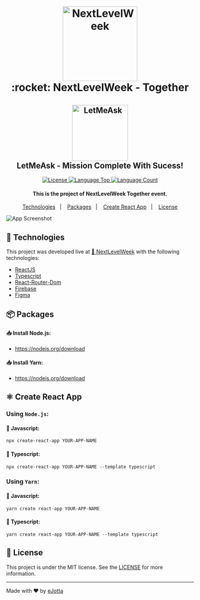 <h1 align="center"> 
  <img alt="NextLevelWeek" src="https://user-images.githubusercontent.com/79101105/123453487-ffa91500-d5b5-11eb-887f-1a8f93bf889b.png" width="200px"/>  
  <br>  
   :rocket: NextLevelWeek - Together
</h1>  
<h2 align="center">
  <img alt="LetMeAsk" src="https://user-images.githubusercontent.com/79101105/190882836-70c3b6f7-013d-494b-b01d-8e8d1443318f.png" width="150px"/>  
  <br>
  <strong>LetMeAsk</strong> - Mission Complete With Sucess!</h2>

<p align="center">
  <a href="https://github.com/eJotta/Letmeask/blob/master/LICENSE"> 
    <img alt="License" src="https://img.shields.io/github/license/eJotta/nlw-letmeask?style=for-the-badge"> 
  </a>
  <a href="https://github.com/eJotta/Letmeask"> 
    <img alt="Language Top" src="https://img.shields.io/github/languages/top/eJotta/nlw-letmeask?style=for-the-badge"> 
  </a>
  <a href="https://github.com/eJotta/Letmeask"> 
    <img alt="Language Count" src="https://img.shields.io/github/languages/count/eJotta/nlw-letmeask?style=for-the-badge"> 
  </a>
</p>

<h4 align="center">
  This is the project of NextLevelWeek Together event.
</h4> 

<p align="center">
  <a href="#rocket-technologies">Technologies</a>&nbsp;&nbsp;&nbsp;|&nbsp;&nbsp;&nbsp;
  <a href="#package-packages">Packages</a>&nbsp;&nbsp;&nbsp;|&nbsp;&nbsp;&nbsp;
  <a href="#atom_symbol-create-react-app">Create React App</a>&nbsp;&nbsp;&nbsp;|&nbsp;&nbsp;&nbsp;
  <a href="#memo-license">License</a>
</p>


![App Screenshot](https://user-images.githubusercontent.com/79101105/123478162-730e4f00-d5d5-11eb-91a4-00fa89c88fdc.png) 

## :rocket: Technologies

This project was developed live at [🚀 NextLevelWeek](https://nextlevelweek.com) with the following technologies:

- [ReactJS](reactjs) 
- [Typescript][ts] 
- [React-Router-Dom](reactRouterDom) 
- [Firebase](firebase) 
- [Figma](figma) 

## :package: Packages

#### :inbox_tray: Install Node.js:
  - https://nodejs.org/download

#### :inbox_tray: Install Yarn:
  - https://nodejs.org/download

## :atom_symbol: Create React App

### Using `Node.js`:

#### :small_orange_diamond: Javascript: 
    npx create-react-app YOUR-APP-NAME

#### :small_orange_diamond: Typescript: 
    npx create-react-app YOUR-APP-NAME --template typescript
    
### Using `Yarn`:
    
#### :small_orange_diamond: Javascript: 
    yarn create react-app YOUR-APP-NAME

#### :small_orange_diamond: Typescript: 
    yarn create react-app YOUR-APP-NAME --template typescript

## :memo: License

This project is under the MIT license. See the [LICENSE](https://github.com/eJotta/nlw-letmeask/blob/master/LICENSE) for more information.

---

Made with ♥ by [eJotta](https://github.com/eJotta)

[reactJs]: https://reactjs.org
[ts]: https://www.typescriptlang.org
[reactRouterDom]: https://github.com/ReactTraining/react-router
[firebase]: https://console.firebase.google.com/
[figm]: https://figma.com
